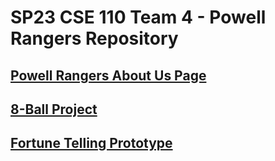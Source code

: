 # SP23 CSE 110 Team 4 - Powell Rangers Repository
## [Powell Rangers About Us Page](https://cse110-sp23-group4.github.io/cse110-sp23-group4/admin/team.html)

## [8-Ball Project](https://cse110-sp23-group4.github.io/cse110-sp23-group4/source/8-ball/index.html)

## [Fortune Telling Prototype](https://cse110-sp23-group4.github.io/cse110-sp23-group4/source/prototyping/landing-prototype.html)

